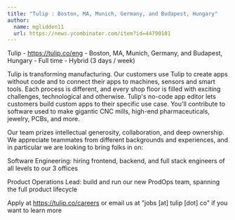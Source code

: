 ```yaml
---
title: "Tulip : Boston, MA, Munich, Germany, and Budapest, Hungary"
author:
  name: mglidden11
  url: https://news.ycombinator.com/item?id=44790101
---
```


<JobNavigation />

Tulip - <a href="https:&#x2F;&#x2F;tulip.co&#x2F;eng" rel="nofollow">https:&#x2F;&#x2F;tulip.co&#x2F;eng</a> - Boston, MA, Munich, Germany, and Budapest, Hungary - Full time - Hybrid (3 days &#x2F; week)

Tulip is transforming manufacturing. Our customers use Tulip to create apps without code and to connect their apps to machines, sensors and smart tools. Each process is different, and every shop floor is filled with exciting challenges, technological and otherwise. Tulip&#x27;s no-code app editor lets customers build custom apps to their specific use case. You&#x27;ll contribute to software used to make gigantic CNC mills, high-end pharmaceuticals, jewelry, PCBs, and more.

Our team prizes intellectual generosity, collaboration, and deep ownership. We appreciate teammates from different backgrounds and experiences, and in particular we are looking to bring folks in on:

Software Engineering: hiring frontend, backend, and full stack engineers of all levels to our 3 offices

Product Operations Lead: build and run our new ProdOps team, spanning the full product lifecycle

Apply at <a href="https:&#x2F;&#x2F;tulip.co&#x2F;careers" rel="nofollow">https:&#x2F;&#x2F;tulip.co&#x2F;careers</a> or email us at &quot;jobs [at] tulip [dot] co&quot; if you want to learn more
<JobApplication />
